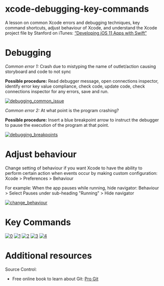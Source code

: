 # xcode-debugging-key-commands

A lesson on common Xcode errors and debugging techniques, key command shortcuts, adjust behaviour of Xcode, and understand the Xcode project file by Stanford on iTunes: [“Developing iOS 11 Apps with Swift”](https://itunes.apple.com/us/course/developing-ios-11-apps-with-swift/id1309275316)

# Debugging 
<em>Common error 1:</em> Crash due to mistyping the name of outlet/action causing storyboard and code to not sync
<div><b>Possible procedure:</b> Read debugger message, open connections inspector, identify error key value compliance, check code, update code, check connections inspector for any errors, save and run.</div>

<a href="https://ibb.co/jhgXyc"><img src="https://preview.ibb.co/b6Si4H/debugging_common_issue.jpg" alt="debugging_common_issue" border="0"></a>

<em>Common error 2:</em> At what point is the program crashing? 
<div><b>Possible procedure:</b> Insert a blue breakpoint arrow to instruct the debugger to pause the execution of the program at that point.</div>

<a href="https://ibb.co/iH4PBx"><img src="https://preview.ibb.co/mz7cWx/debugging_breakpoints.jpg" alt="debugging_breakpoints" border="0"></a>

# Adjust behaviour
Change setting of behaviour if you want Xcode to have the ability to perform certain action when events occur by making custom configuration: Xcode > Preferences > Behaviour 
<div>For example: When the app pauses while running, hide navigator: Behaviour > Select Pauses under sub-heading "Running" > Hide navigator</div>

<a href="https://ibb.co/iMeKdc"><img src="https://preview.ibb.co/kkXuBx/change_behaviour.png" alt="change_behaviour" border="0"></a>

# Key Commands
<a href="https://ibb.co/mMD9uH"><img src="https://preview.ibb.co/fZ0puH/0.jpg" alt="0" border="0"></a>
<a href="https://ibb.co/hqO9uH"><img src="https://preview.ibb.co/fJoaZH/1.jpg" alt="1" border="0"></a>
<a href="https://ibb.co/jofB8c"><img src="https://preview.ibb.co/eY2PTc/2.jpg" alt="2" border="0"></a>
<a href="https://ibb.co/hcG7gx"><img src="https://preview.ibb.co/czUSgx/3.jpg" alt="3" border="0"></a>
<a href="https://ibb.co/iZnr8c"><img src="https://preview.ibb.co/nngvZH/4.jpg" alt="4" border="0"></a>

# Additional resources
Source Control: 
+ Free online book to learn about Git: [Pro Git](https://git-scm.com/book/en/v2) 
